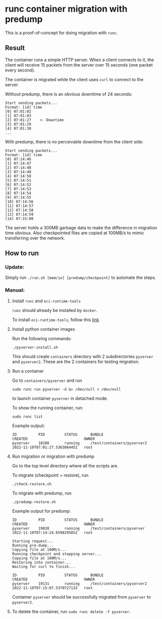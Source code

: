 # runc container migration with predump

This is a proof-of-concept for doing migration with `runc`.

## Result

The container runs a simple HTTP server. When a client connects to it, the client will receive 15 packets from the server over 15 seconds (one packet every second).

The container is migrated while the client uses `curl` to connect to the server.

Without predump, there is an obvious downtime of 24 seconds:
```
Start sending packets...
Format: [id] time
[0] 07:01:02
[1] 07:01:03
[2] 07:01:27    <- Downtime
[3] 07:01:29
[4] 07:01:30
...
```

With predump, there is no perceivable downtime from the client side:
```
Start sending packets...
Format: [id] time
[0] 07:14:46
[1] 07:14:47
[2] 07:14:48
[3] 07:14:49
[4] 07:14:50
[5] 07:14:51
[6] 07:14:52
[7] 07:14:53
[8] 07:14:54
[9] 07:14:55
[10] 07:14:56
[11] 07:14:57
[12] 07:14:58
[13] 07:14:59
[14] 07:15:00
```

The server holds a 300MB garbage data to make the difference in migration time obvious. Also checkpointed files are copied at 100MB/s to mimic transferring over the network.


## How to run

### Update:
Simply run `./run.sh [mem/io] [predump/checkpoint]` to automate the steps.

### Manual:
1. Install `runc` and `oci-runtime-tools`
   
   `runc` should already be installed by `docker`.
   
   To install `oci-runtime-tools`, follow this <a href='https://www.redhat.com/ja/blog/container-live-migration-using-runc-and-criu'>link</a>

2. Install python container images
   
   Run the following commands:
   ```
   ./pyserver-install.sh
   ```

   This should create `containers` directory with 2 subdirectories `pyserver` and `pyserver2`. These are the 2 containers for testing migration.

3. Run a container
   
   Go to `containers/pyserver` and run 
   ```
   sudo runc run pyserver -d &> /dev/null < /dev/null
   ```
   to launch container `pyserver` in detached mode.

   To show the running container, run:
   ```
   sudo runc list
   ```

   Example output:
   ```
   ID          PID         STATUS      BUNDLE                        CREATED                          OWNER
   pyserver    18288       running     /test/containers/pyserver2    2022-11-10T07:01:27.536386445Z   root
   ```

4. Run migration or migration with predump
   
   Go to the top level directory where all the scripts are.

   To migrate (checkpoint + restore), run

   ```
   ./check-restore.sh
   ```

   To migrate with predump, run

   ```
   ./predump-restore.sh
   ```

   Example output for predump:
   ```
   ID          PID         STATUS      BUNDLE                      CREATED                          OWNER
   pyserver    19028       running     /test/containers/pyserver   2022-11-10T07:14:24.659829585Z   root
   
   Starting request...
   Running pre-dump...
   Copying file at 100M/s...
   Running checkpoint and stopping server...
   Copying file at 100M/s...
   Restoring into container...
   Waiting for curl to finish...
   
   ID          PID         STATUS      BUNDLE                       CREATED                          OWNER
   pyserver    19131       running     /test/containers/pyserver2   2022-11-10T07:15:07.537072713Z   root
   ```

   Container `pyserver` should be successfully migrated from `pyserver` to `pyserver2`.

5. To delete the container, run `sudo runc delete -f pyserver`.
